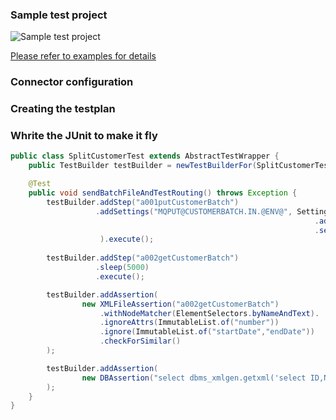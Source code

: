 ### Sample test project
![Sample test project](http://www.rockit.consulting/images/github/test_rockitizer_project.PNG "Sample test project; IBM Integration Bus; Integration testing; Test framework;test.rockitizer")

[Please refer to examples for details](examples/README.md)


### <a name="configuration"></a> Connector configuration


### <a name="testplan"></a> Creating the testplan


### <a name="junit"></a> Whrite the JUnit to make it fly
```java
public class SplitCustomerTest extends AbstractTestWrapper {
	public TestBuilder testBuilder = newTestBuilderFor(SplitCustomerTest.class);

	@Test
	public void sendBatchFileAndTestRouting() throws Exception {
		testBuilder.addStep("a001putCustomerBatch")
				   .addSettings("MQPUT@CUSTOMERBATCH.IN.@ENV@", SettingsBuilder
				                                                    .addMQHeader()
                    				                                .setMsgFormat("MQSTR")
                    ).execute();
		
		testBuilder.addStep("a002getCustomerBatch")
		           .sleep(5000)
		           .execute();

		testBuilder.addAssertion(
				new XMLFileAssertion("a002getCustomerBatch")
    				.withNodeMatcher(ElementSelectors.byNameAndText).
    				.ignoreAttrs(ImmutableList.of("number"))
    				.ignore(ImmutableList.of("startDate","endDate"))
    				.checkForSimilar()
		);

		testBuilder.addAssertion(
				new DBAssertion("select dbms_xmlgen.getxml('select ID,NAME from ROCKIT.CUSTOMER') xml from dual",						    ImmutableList.of("<NAME>Martin Test</NAME>", "<NAME>Max Mustermann</NAME>"))
		);
	}
}
```
